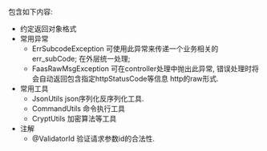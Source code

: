 包含如下内容:

- 约定返回对象格式
- 常用异常
  - ErrSubcodeException  可使用此异常来传递一个业务相关的err_subCode; 在外层统一处理;
  - FaasRawMsgException  可在controller处理中抛出此异常, 错误处理时将会自动返回包含指定httpStatusCode等信息 http的raw形式.
- 常用工具
  - JsonUtils     json序列化反序列化工具.
  - CommandUtils  命令执行工具
  - CryptUtils    加密算法等工具
- 注解
  - @ValidatorId 验证请求参数id的合法性.